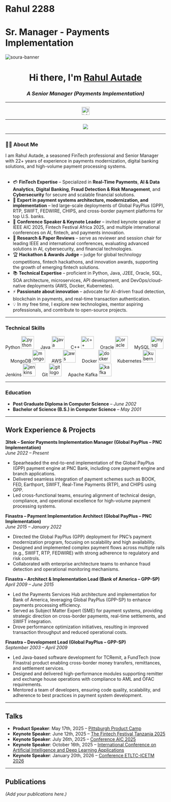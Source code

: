 # Rahul 2288
# Sr. Manager - Payments Implementation

<!--
Personal website and professional portfolio of Rahul Autade, showcasing expertise in fintech, payments innovation, AI research, technical documentation, and contributions to global technology conferences and projects.
-->

<img src="https://res.cloudinary.com/superfolio/image/upload/v1620689979/68747470733a2f2f692e70696e696d672e636f6d2f6f726967696e616c732f63362f33332f63322f63363333633230656465383266306530636564376435373064626533613166332e676966_yjuh2s.gif" alt="soura-banner">

<h1 align="center"> Hi there, I'm <a href="https://www.linkedin.com/in/rahul-autade-61310158/" target="_blank" rel="noopener noreferrer"> Rahul Autade </a> </h1>
<h3 align="center"><i>A Senior Manager (Payments Implementation)</i></h3>

---

<div align="center">
  <a href="https://www.linkedin.com/in/rahul-autade-61310158/" target="_blank">
    <img src="https://img.shields.io/static/v1?message=LinkedIn&logo=linkedin&label=&color=0077B5&logoColor=white&labelColor=&style=for-the-badge" height="25" alt="linkedin logo" />
  </a>
</div>

---

<div align="center">
  <img src="https://visitor-badge.laobi.icu/badge?page_id=RahulAutade2288.RahulAutade2288" />
</div>

---

<h3 align="left">👨‍💻 About Me</h3>

<p align="left">
  I am Rahul Autade, a seasoned FinTech professional and Senior Manager with 22+ years of experience in payments modernization, digital banking solutions, and high-volume payment processing systems.<br><br>

  - 💳 **FinTech Expertise** – Specialized in <b>Real-Time Payments</b>, <b>AI & Data Analytics</b>, <b>Digital Banking</b>, <b>Fraud Detection & Risk Management</b>,  and <b>Cybersecurity</b> for secure and scalable financial solutions.
  - 🔭 **Expert in payment systems architecture, modernization, and implementation** – led large-scale deployments of Global PayPlus (GPP), RTP, SWIFT, FEDWIRE, CHIPS, and cross-border payment platforms for top U.S. banks.<br>
  - 🎤 **Conference Speaker & Keynote Leader** – invited keynote speaker at IEEE AIC 2025, Fintech Festival Africa 2025, and multiple international conferences on AI, fintech, and payments innovation.<br>
  - 📄 **Research & Paper Reviews** – serve as reviewer and session chair for leading IEEE and international conferences, evaluating advanced solutions in AI, cybersecurity, and financial technologies.<br>
  - 🏆 **Hackathon & Awards Judge** – judge for global technology competitions, fintech hackathons, and innovation awards, supporting the growth of emerging fintech solutions.<br>
  - 📚 **Technical Expertise** – proficient in Python, Java, J2EE, Oracle, SQL, SOA architecture, microservices, API development, and DevOps/cloud-native deployments (AWS, Docker, Kubernetes).<br>
  - ⚡ **Passionate about innovation** – advocate for AI-driven fraud detection, blockchain in payments, and real-time transaction authentication.<br>
  - 💡 In my free time, I explore new technologies, mentor aspiring professionals, and contribute to open-source projects.<br>
</p>

---

### **Technical Skills**

<div align="left">
  Python
  <img src="https://cdn.jsdelivr.net/gh/devicons/devicon/icons/python/python-original.svg" height="40" alt="python logo" />
  <img width="12" />
  Java
  <img src="https://cdn.jsdelivr.net/gh/devicons/devicon/icons/java/java-original.svg" height="40" alt="java logo" />
  <img width="12" />
  C++
  <img src="https://cdn.jsdelivr.net/gh/devicons/devicon/icons/cplusplus/cplusplus-original.svg" height="40" alt="c++ logo" />
  <img width="12" />
  Oracle
  <img src="https://cdn.jsdelivr.net/gh/devicons/devicon/icons/oracle/oracle-original.svg" height="40" alt="oracle logo" />
  <img width="12" />
  MySQL
  <img src="https://cdn.jsdelivr.net/gh/devicons/devicon/icons/mysql/mysql-original-wordmark.svg" height="40" alt="mysql logo" />
  <img width="12" />
  MongoDB
  <img src="https://cdn.jsdelivr.net/gh/devicons/devicon/icons/mongodb/mongodb-original.svg" height="40" alt="mongodb logo" />
  <img width="12" />
  AWS
  <img src="https://cdn.jsdelivr.net/gh/devicons/devicon/icons/amazonwebservices/amazonwebservices-original.svg" height="40" alt="aws logo" />
  <img width="12" />
  Docker
  <img src="https://cdn.jsdelivr.net/gh/devicons/devicon/icons/docker/docker-original.svg" height="40" alt="docker logo" />
  <img width="12" />
  Kubernetes
  <img src="https://cdn.jsdelivr.net/gh/devicons/devicon/icons/kubernetes/kubernetes-plain.svg" height="40" alt="kubernetes logo" />
  <img width="12" />
  Jenkins
  <img src="https://cdn.jsdelivr.net/gh/devicons/devicon/icons/jenkins/jenkins-original.svg" height="40" alt="jenkins logo" />
  <img width="12" />
  Git
  <img src="https://cdn.jsdelivr.net/gh/devicons/devicon/icons/git/git-original.svg" height="40" alt="git logo" />
  <img width="12" />
  Apache Kafka
  <img src="https://cdn.jsdelivr.net/gh/devicons/devicon/icons/apachekafka/apachekafka-original.svg" height="40" alt="kafka logo" />
</div>

---

### **Education**
- **Post Graduate Diploma in Computer Science** – *June 2002*  
- **Bachelor of Science (B.S.) in Computer Science** – *May 2001*

---

## **Work Experience & Projects**

**3Itek – Senior Payments Implementation Manager (Global PayPlus – PNC Implementation)**  
*June 2022 – Present*  
- Spearheaded the end-to-end implementation of the Global PayPlus (GPP) payment engine at PNC Bank, including core payment engine and branch applications.  
- Delivered seamless integration of payment schemes such as BOOK, FED, Earthport, SWIFT, Real-Time Payments (RTP), and CHIPS using GPP.  
- Led cross-functional teams, ensuring alignment of technical design, compliance, and operational excellence for high-volume payment processing systems.

**Finastra – Payment Implementation Architect (Global PayPlus – PNC Implementation)**  
*June 2015 – January 2022*  
- Directed the Global PayPlus (GPP) deployment for PNC’s payment modernization program, focusing on scalability and high availability.  
- Designed and implemented complex payment flows across multiple rails (e.g., SWIFT, RTP, FEDWIRE) with strong adherence to regulatory and risk controls.  
- Collaborated with enterprise architecture teams to enhance fraud detection and operational monitoring mechanisms.

**Finastra – Architect & Implementation Lead (Bank of America – GPP-SP)**  
*April 2009 – June 2015*  
- Led the Payments Services Hub architecture and implementation for Bank of America, leveraging Global PayPlus (GPP-SP) to enhance payments processing efficiency.  
- Served as Subject Matter Expert (SME) for payment systems, providing strategic direction on cross-border payments, real-time settlements, and SWIFT integration.  
- Drove performance optimization initiatives, resulting in improved transaction throughput and reduced operational costs.

**Finastra – Development Lead (Global PayPlus – GPP-SP)**  
*September 2003 – April 2009*  
- Led Java-based software development for TCRemit, a FundTech (now Finastra) product enabling cross-border money transfers, remittances, and settlement services.  
- Designed and delivered high-performance modules supporting remitter and exchange house operations with compliance to AML and OFAC requirements.  
- Mentored a team of developers, ensuring code quality, scalability, and adherence to best practices in payment system development.

---

## **Talks**
- **Product Speaker**: May 17th, 2025 –  [Pittsburgh Product Camp](https://www.pghpcamp.com/proposed-sessions.html)  
- **Keynote Speaker**: June 12th, 2025 –  [The Fintech Festival Tanzania 2025](https://fintechfestival.africa/list-of-speakers/)  
- **Keynote Speaker**: July 26th, 2025 –  [Conference AIC 2025](https://www.scrs.in/conference/aic2025/speaker/talk/1035)  
- **Keynote Speaker**: October 16th, 2025 –  [International Conference on Artificial Intelligence and Deep Learning Applications](https://www.nerdpublication.com/icaidlp/)  
- **Keynote Speaker**: January 20th, 2026 –  [Conference ETLTC-ICETM 2026](https://www.interconf-etltc.net/keynotes)  

---

## **Publications**
*(Add your publications here.)*
